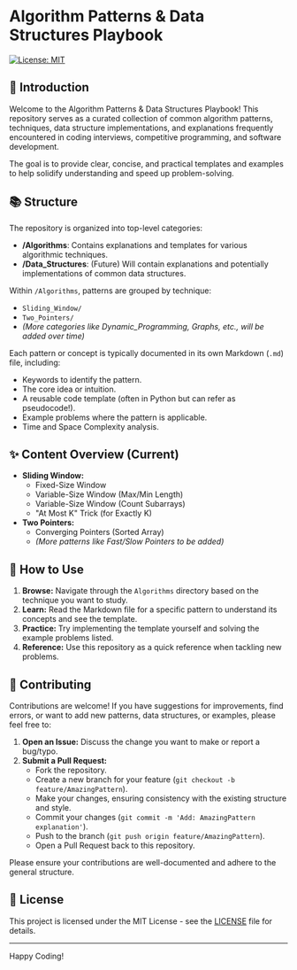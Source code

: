 # Algorithm Patterns & Data Structures Playbook

[![License: MIT](https://img.shields.io/badge/License-MIT-yellow.svg)](https://opensource.org/licenses/MIT)
<!-- Optional: Add more badges later e.g., for stars, forks, build status if applicable -->

## 👋 Introduction

Welcome to the Algorithm Patterns & Data Structures Playbook! This repository serves as a curated collection of common algorithm patterns, techniques, data structure implementations, and explanations frequently encountered in coding interviews, competitive programming, and software development.

The goal is to provide clear, concise, and practical templates and examples to help solidify understanding and speed up problem-solving.

## 📚 Structure

The repository is organized into top-level categories:

*   **/Algorithms**: Contains explanations and templates for various algorithmic techniques.
*   **/Data\_Structures**: (Future) Will contain explanations and potentially implementations of common data structures.

Within `/Algorithms`, patterns are grouped by technique:

*   `Sliding_Window/`
*   `Two_Pointers/`
*   *(More categories like Dynamic_Programming, Graphs, etc., will be added over time)*

Each pattern or concept is typically documented in its own Markdown (`.md`) file, including:
*   Keywords to identify the pattern.
*   The core idea or intuition.
*   A reusable code template (often in Python but can refer as pseudocode!).
*   Example problems where the pattern is applicable.
*   Time and Space Complexity analysis.

## ✨ Content Overview (Current)

*   **Sliding Window:**
    *   Fixed-Size Window
    *   Variable-Size Window (Max/Min Length)
    *   Variable-Size Window (Count Subarrays)
    *   "At Most K" Trick (for Exactly K)
*   **Two Pointers:**
    *   Converging Pointers (Sorted Array)
    *   *(More patterns like Fast/Slow Pointers to be added)*

## 🚀 How to Use

1.  **Browse:** Navigate through the `Algorithms` directory based on the technique you want to study.
2.  **Learn:** Read the Markdown file for a specific pattern to understand its concepts and see the template.
3.  **Practice:** Try implementing the template yourself and solving the example problems listed.
4.  **Reference:** Use this repository as a quick reference when tackling new problems.

## 🤝 Contributing

Contributions are welcome! If you have suggestions for improvements, find errors, or want to add new patterns, data structures, or examples, please feel free to:

1.  **Open an Issue:** Discuss the change you want to make or report a bug/typo.
2.  **Submit a Pull Request:**
    *   Fork the repository.
    *   Create a new branch for your feature (`git checkout -b feature/AmazingPattern`).
    *   Make your changes, ensuring consistency with the existing structure and style.
    *   Commit your changes (`git commit -m 'Add: AmazingPattern explanation'`).
    *   Push to the branch (`git push origin feature/AmazingPattern`).
    *   Open a Pull Request back to this repository.

Please ensure your contributions are well-documented and adhere to the general structure.

## 📜 License

This project is licensed under the MIT License - see the [LICENSE](LICENSE) file for details.

---
Happy Coding!